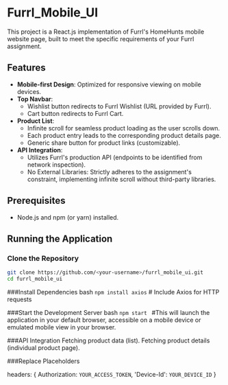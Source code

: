 # Furrl_Mobile_UI

This project is a React.js implementation of Furrl's HomeHunts mobile website page, built to meet the specific requirements of your Furrl assignment.

## Features

- **Mobile-first Design**: Optimized for responsive viewing on mobile devices.
- **Top Navbar**:
  - Wishlist button redirects to Furrl Wishlist (URL provided by Furrl).
  - Cart button redirects to Furrl Cart.
- **Product List**:
  - Infinite scroll for seamless product loading as the user scrolls down.
  - Each product entry leads to the corresponding product details page.
  - Generic share button for product links (customizable).
- **API Integration**:
  - Utilizes Furrl's production API (endpoints to be identified from network inspection).
  - No External Libraries: Strictly adheres to the assignment's constraint, implementing infinite scroll without third-party libraries.

## Prerequisites

- Node.js and npm (or yarn) installed.

## Running the Application

### Clone the Repository

```bash
git clone https://github.com/<your-username>/furrl_mobile_ui.git
cd furrl_mobile_ui
```
###Install Dependencies
bash
`npm install axios`  # Include Axios for HTTP requests

###Start the Development Server
bash
`npm start `  #This will launch the application in your default browser, accessible on a mobile    device or emulated mobile view in your browser.

###API Integration
Fetching product data (list).
Fetching product details (individual product page).

###Replace Placeholders

  headers: {
    Authorization: `YOUR_ACCESS_TOKEN`,
    'Device-Id': `YOUR_DEVICE_ID`
  }